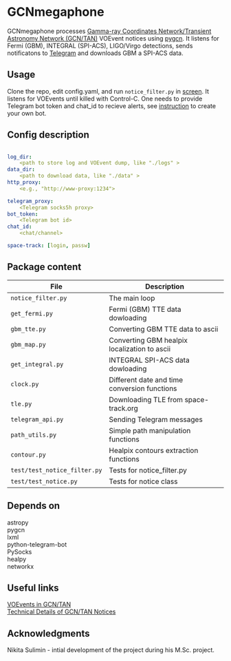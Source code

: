 # GCNmegaphone
GCNmegaphone processes [Gamma-ray Coordinates Network/Transient Astronomy Network (GCN/TAN)][1] VOEvent notices using [pygcn][2].
It listens for Fermi (GBM), INTEGRAL (SPI-ACS), LIGO/Virgo detections, sends notificatons to [Telegram][3] and downloads GBM a SPI-ACS data. 

## Usage

Clone the repo, edit config.yaml, and run `notice_filter.py` in [screen][4]. 
It listens for VOEvents until killed with Control-C.
One needs to provide Telegram bot token and chat_id to recieve alerts, 
see [instruction][5] to create your own bot.


## Config description

```yaml

log_dir:
    <path to store log and VOEvent dump, like "./logs" >
data_dir:
    <path to download data, like "./data" >
http_proxy:
    <e.g., "http://www-proxy:1234">

telegram_proxy:
    <Telegram socks5h proxy>
bot_token:
    <Telegram bot id>
chat_id:
    <chat/channel>

space-track: [login, passw]

```

## Package content
| File                | Description   | 
| ------------------- | ------------- | 
| `notice_filter.py`  | The main loop | 
| `get_fermi.py`      | Fermi (GBM) TTE data dowloading  | 
| `gbm_tte.py`        | Converting GBM TTE data to ascii | 
| `gbm_map.py`        | Converting GBM healpix localization to ascii | 
| `get_integral.py`   | INTEGRAL SPI-ACS data dowloading | 
| `clock.py`          | Different date and time conversion functions |
| `tle.py`            | Downloading TLE from space-track.org | 
| `telegram_api.py`   | Sending Telegram messages |
| `path_utils.py`     | Simple path manipulation functions |
| `contour.py`        | Healpix contours extraction functions |
|`test/test_notice_filter.py` | Tests for notice_filter.py |
|`test/test_notice.py`        | Tests for notice class |

## Depends on

astropy  
pygcn  
lxml  
python-telegram-bot  
PySocks  
healpy  
networkx    

## Useful links
[VOEvents in GCN/TAN][6]  
[Technical Details of GCN/TAN Notices][7]  

## Acknowledgments

Nikita Sulimin - intial development of the project during his M.Sc. project. 


[1]: http://gcn.gsfc.nasa.gov
[2]: https://github.com/lpsinger/pygcn
[3]: https://telegram.org
[4]: https://www.tecmint.com/screen-command-examples-to-manage-linux-terminals/
[5]: https://core.telegram.org/bots#6-botfather
[6]: https://gcn.gsfc.nasa.gov/voevent.html
[7]: https://gcn.gsfc.nasa.gov/tech_describe.html